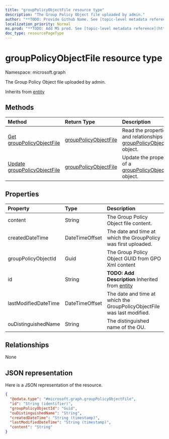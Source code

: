 ```yaml
---
title: "groupPolicyObjectFile resource type"
description: "The Group Policy Object file uploaded by admin."
author: "**TODO: Provide Github Name. See [topic-level metadata reference](https://msgo.azurewebsites.net/add/document/guidelines/metadata.html#topic-level-metadata)**"
localization_priority: Normal
ms.prod: "**TODO: Add MS prod. See [topic-level metadata reference](https://msgo.azurewebsites.net/add/document/guidelines/metadata.html#topic-level-metadata)**"
doc_type: resourcePageType
---
```


# groupPolicyObjectFile resource type


Namespace: microsoft.graph

The Group Policy Object file uploaded by admin.


Inherits from [entity](../resources/entity.md)

## Methods
|Method|Return Type|Description|
|:---|:---|:---|
|[Get groupPolicyObjectFile](../api/grouppolicyobjectfile-get.md)|[groupPolicyObjectFile](../resources/grouppolicyobjectfile.md)|Read the properties and relationships of a [groupPolicyObjectFile](../resources/grouppolicyobjectfile.md) object.|
|[Update groupPolicyObjectFile](../api/grouppolicyobjectfile-update.md)|[groupPolicyObjectFile](../resources/grouppolicyobjectfile.md)|Update the properties of a [groupPolicyObjectFile](../resources/grouppolicyobjectfile.md) object.|

## Properties
|Property|Type|Description|
|:---|:---|:---|
|content|String|The Group Policy Object file content.|
|createdDateTime|DateTimeOffset|The date and time at which the GroupPolicy was first uploaded.|
|groupPolicyObjectId|Guid|The Group Policy Object GUID from GPO Xml content|
|id|String|**TODO: Add Description** Inherited from [entity](../resources/entity.md)|
|lastModifiedDateTime|DateTimeOffset|The date and time at which the GroupPolicyObjectFile was last modified.|
|ouDistinguishedName|String|The distinguished name of the OU.|

## Relationships
None

## JSON representation
Here is a JSON representation of the resource.
<!-- {
  "blockType": "resource",
  "keyProperty": "id",
  "@odata.type": "microsoft.graph.groupPolicyObjectFile",
  "baseType": "microsoft.graph.entity",
  "openType": false
}
-->
``` json
{
  "@odata.type": "#microsoft.graph.groupPolicyObjectFile",
  "id": "String (identifier)",
  "groupPolicyObjectId": "Guid",
  "ouDistinguishedName": "String",
  "createdDateTime": "String (timestamp)",
  "lastModifiedDateTime": "String (timestamp)",
  "content": "String"
}
```

